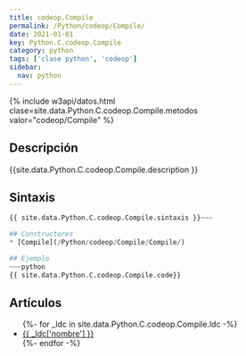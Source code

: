```yaml
---
title: codeop.Compile
permalink: /Python/codeop/Compile/
date: 2021-01-01
key: Python.C.codeop.Compile
category: python
tags: ['clase python', 'codeop']
sidebar: 
  nav: python
---
```


{% include w3api/datos.html clase=site.data.Python.C.codeop.Compile.metodos valor="codeop/Compile" %}

## Descripción
{{site.data.Python.C.codeop.Compile.description }}

## Sintaxis
~~~python
{{ site.data.Python.C.codeop.Compile.sintaxis }}~~~

## Constructores
* [Compile](/Python/codeop/Compile/Compile/)

## Ejemplo
~~~python
{{ site.data.Python.C.codeop.Compile.code}}
~~~

## Artículos
<ul>
{%- for _ldc in site.data.Python.C.codeop.Compile.ldc -%}
   <li>
       <a href="{{_ldc['url'] }}">{{ _ldc['nombre'] }}</a>
   </li>
{%- endfor -%}
</ul>
